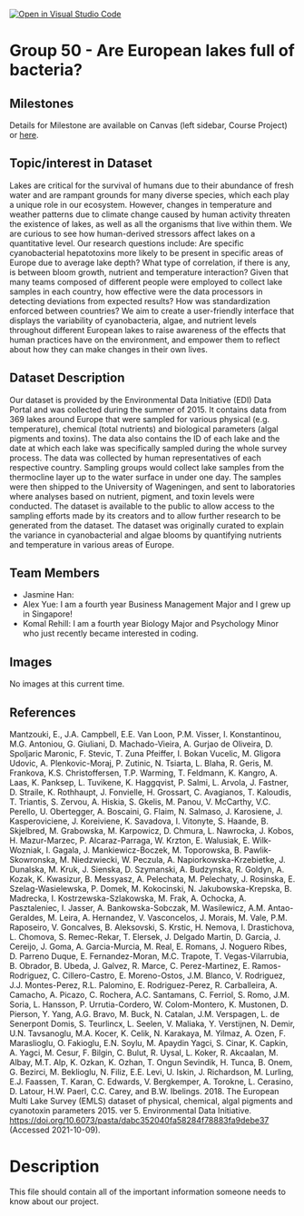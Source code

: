 [![Open in Visual Studio Code](https://classroom.github.com/assets/open-in-vscode-f059dc9a6f8d3a56e377f745f24479a46679e63a5d9fe6f495e02850cd0d8118.svg)](https://classroom.github.com/online_ide?assignment_repo_id=5873872&assignment_repo_type=AssignmentRepo)
# Group 50 - Are European lakes full of bacteria?


## Milestones

Details for Milestone are available on Canvas (left sidebar, Course Project) or [here](https://firas.moosvi.com/courses/data301/project/milestone01.html).

## Topic/interest in Dataset

Lakes are critical for the survival of humans due to their abundance of fresh water and are rampant grounds for many diverse species, which each play a unique role in our ecosystem. However, changes in temperature and weather patterns due to climate change caused by human activity threaten the existence of lakes, as well as all the organisms that live within them. We are curious to see how human-derived stressors affect lakes on a quantitative level. Our research questions include: Are specific cyanobacterial hepatotoxins more likely to be present in specific areas of Europe due to average lake depth? What type of correlation, if there is any, is between bloom growth, nutrient and temperature interaction? Given that many teams composed of different people were employed to collect lake samples in each country, how effective were the data processors in detecting deviations from expected results? How was standardization enforced between countries? We aim to create a user-friendly interface that displays the variability of cyanobacteria, algae, and nutrient levels throughout different European lakes to raise awareness of the effects that human practices have on the environment, and empower them to reflect about how they can make changes in their own lives. 

## Dataset Description

Our dataset is provided by the Environmental Data Initiative (EDI) Data Portal and was collected during the summer of 2015. It contains data from 369 lakes around Europe that were sampled for various physical (e.g. temperature), chemical (total nutrients) and biological parameters (algal pigments and toxins). The data also contains the ID of each lake and the date at which each lake was specifically sampled during the whole survey process. The data was collected by human representatives of each respective country. Sampling groups would collect lake samples from the thermocline layer up to the water surface in under one day. The samples were then shipped to the University of Wageningen, and sent to laboratories where analyses based on nutrient, pigment, and toxin levels were conducted. The dataset is available to the public to allow access to the sampling efforts made by its creators and to allow further research to be generated from the dataset. The dataset was originally curated to explain the variance in cyanobacterial and algae blooms by quantifying nutrients and temperature in various areas of Europe.

## Team Members

- Jasmine Han: 
- Alex Yue: I am a fourth year Business Management Major and I grew up in Singapore! 
- Komal Rehill: I am a fourth year Biology Major and Psychology Minor who just recently became interested in coding.

## Images

No images at this current time.


## References

Mantzouki, E., J.A. Campbell, E.E. Van Loon, P.M. Visser, I. Konstantinou, M.G. Antoniou, G. Giuliani, D. Machado-Vieira, A. Gurjao de Oliveira, D. Spoljaric Maronic, F. Stevic, T. Zuna Pfeiffer, I. Bokan Vucelic, M. Gligora Udovic, A. Plenkovic-Moraj, P. Zutinic, N. Tsiarta, L. Blaha, R. Geris, M. Frankova, K.S. Christoffersen, T.P. Warming, T. Feldmann, K. Kangro, A. Laas, K. Panksep, L. Tuvikene, K. Haggqvist, P. Salmi, L. Arvola, J. Fastner, D. Straile, K. Rothhaupt, J. Fonvielle, H. Grossart, C. Avagianos, T. Kaloudis, T. Triantis, S. Zervou, A. Hiskia, S. Gkelis, M. Panou, V. McCarthy, V.C. Perello, U. Obertegger, A. Boscaini, G. Flaim, N. Salmaso, J. Karosiene, J. Kasperoviciene, J. Koreiviene, K. Savadova, I. Vitonyte, S. Haande, B. Skjelbred, M. Grabowska, M. Karpowicz, D. Chmura, L. Nawrocka, J. Kobos, H. Mazur-Marzec, P. Alcaraz-Parraga, W. Krzton, E. Walusiak, E. Wilk-Wozniak, I. Gagala, J. Mankiewicz-Boczek, M. Toporowska, B. Pawlik-Skowronska, M. Niedzwiecki, W. Peczula, A. Napiorkowska-Krzebietke, J. Dunalska, M. Kruk, J. Sienska, D. Szymanski, A. Budzynska, R. Goldyn, A. Kozak, K. Kwasizur, B. Messyasz, A. Pelechata, M. Pelechaty, J. Rosinska, E. Szelag-Wasielewska, P. Domek, M. Kokocinski, N. Jakubowska-Krepska, B. Madrecka, I. Kostrzewska-Szlakowska, M. Frak, A. Ochocka, A. Pasztaleniec, I. Jasser, A. Bankowska-Sobczak, M. Wasilewicz, A.M. Antao-Geraldes, M. Leira, A. Hernandez, V. Vasconcelos, J. Morais, M. Vale, P.M. Raposeiro, V. Goncalves, B. Aleksovski, S. Krstic, H. Nemova, I. Drastichova, L. Chomova, S. Remec-Rekar, T. Elersek, J. Delgado Martin, D. Garcia, J. Cereijo, J. Goma, A. Garcia-Murcia, M. Real, E. Romans, J. Noguero Ribes, D. Parreno Duque, E. Fernandez-Moran, M.C. Trapote, T. Vegas-Vilarrubia, B. Obrador, B. Ubeda, J. Galvez, R. Marce, C. Perez-Martinez, E. Ramos-Rodriguez, C. Cillero-Castro, E. Moreno-Ostos, J.M. Blanco, V. Rodriguez, J.J. Montes-Perez, R.L. Palomino, E. Rodriguez-Perez, R. Carballeira, A. Camacho, A. Picazo, C. Rochera, A.C. Santamans, C. Ferriol, S. Romo, J.M. Soria, L. Hansson, P. Urrutia-Cordero, W. Colom-Montero, K. Mustonen, D. Pierson, Y. Yang, A.G. Bravo, M. Buck, N. Catalan, J.M. Verspagen, L. de Senerpont Domis, S. Teurlincx, L. Seelen, V. Maliaka, Y. Verstijnen, N. Demir, U.N. Tavsanoglu, M.A. Kocer, K. Celik, N. Karakaya, M. Yilmaz, A. Ozen, F. Maraslioglu, O. Fakioglu, E.N. Soylu, M. Apaydin Yagci, S. Cinar, K. Capkin, A. Yagci, M. Cesur, F. Bilgin, C. Bulut, R. Uysal, L. Koker, R. Akcaalan, M. Albay, M.T. Alp, K. Ozkan, K. Ozhan, T. Ongun Sevindik, H. Tunca, B. Onem, G. Bezirci, M. Beklioglu, N. Filiz, E.E. Levi, U. Iskin, J. Richardson, M. Lurling, E.J. Faassen, T. Karan, C. Edwards, V. Bergkemper, A. Torokne, L. Cerasino, D. Latour, H.W. Paerl, C.C. Carey, and B.W. Ibelings. 2018. The European Multi Lake Survey (EMLS) dataset of physical, chemical, algal pigments and cyanotoxin parameters 2015. ver 5. Environmental Data Initiative. https://doi.org/10.6073/pasta/dabc352040fa58284f78883fa9debe37 (Accessed 2021-10-09).

# Description 
This file should contain all of the important information someone needs to know about our project.